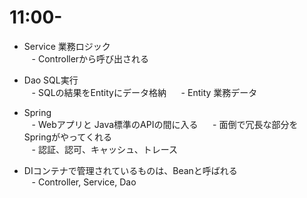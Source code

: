 # 11:00-

- Service 業務ロジック  
    - Controllerから呼び出される  

- Dao SQL実行  
    - SQLの結果をEntityにデータ格納  
    - Entity 業務データ  

- Spring  
    - Webアプリと Java標準のAPIの間に入る  
    - 面倒で冗長な部分をSpringがやってくれる  
    - 認証、認可、キャッシュ、トレース  

- DIコンテナで管理されているものは、Beanと呼ばれる  
    - Controller, Service, Dao
